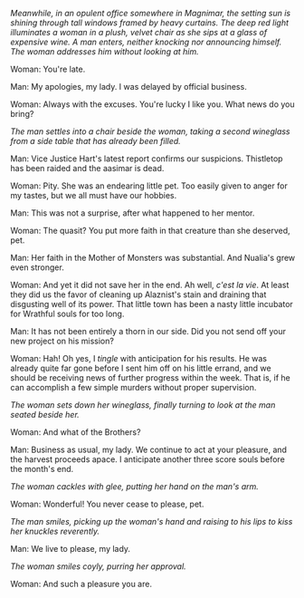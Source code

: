 _Meanwhile, in an opulent office somewhere in Magnimar, the setting sun is shining through tall windows framed by heavy curtains. The deep red light illuminates a woman in a plush, velvet chair as she sips at a glass of expensive wine. A man enters, neither knocking nor announcing himself. The woman addresses him without looking at him._  

Woman: You're late.

Man: My apologies, my lady. I was delayed by official business.

Woman: Always with the excuses. You're lucky I like you. What news do you bring?

_The man settles into a chair beside the woman, taking a second wineglass from a side table that has already been filled._

Man: Vice Justice Hart's latest report confirms our suspicions. Thistletop has been raided and the aasimar is dead.

Woman: Pity. She was an endearing little pet. Too easily given to anger for my tastes, but we all must have our hobbies.

Man: This was not a surprise, after what happened to her mentor.

Woman: The quasit? You put more faith in that creature than she deserved, pet.

Man: Her faith in the Mother of Monsters was substantial. And Nualia's grew even stronger.

Woman: And yet it did not save her in the end. Ah well, *c'est la vie*. At least they did us the favor of cleaning up Alaznist's stain and draining that disgusting well of its power. That little town has been a nasty little incubator for Wrathful souls for too long.

Man: It has not been entirely a thorn in our side. Did you not send off your new project on his mission?

Woman: Hah! Oh yes, I *tingle* with anticipation for his results. He was already quite far gone before I sent him off on his little errand, and we should be receiving news of further progress within the week. That is, if he can accomplish a few simple murders without proper supervision.

_The woman sets down her wineglass, finally turning to look at the man seated beside her._

Woman: And what of the Brothers?

Man: Business as usual, my lady. We continue to act at your pleasure, and the harvest proceeds apace. I anticipate another three score souls before the month's end.

_The woman cackles with glee, putting her hand on the man's arm._

Woman: Wonderful! You never cease to please, pet.

_The man smiles, picking up the woman's hand and raising to his lips to kiss her knuckles reverently._

Man: We live to please, my lady.

_The woman smiles coyly, purring her approval._

Woman: And such a pleasure you are.
